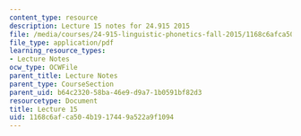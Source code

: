 ```yaml
---
content_type: resource
description: Lecture 15 notes for 24.915 2015
file: /media/courses/24-915-linguistic-phonetics-fall-2015/1168c6afca504b1917449a522a9f1094_MIT24_915F15_lec15.pdf
file_type: application/pdf
learning_resource_types:
- Lecture Notes
ocw_type: OCWFile
parent_title: Lecture Notes
parent_type: CourseSection
parent_uid: b64c2320-58ba-46e9-d9a7-1b0591bf82d3
resourcetype: Document
title: Lecture 15
uid: 1168c6af-ca50-4b19-1744-9a522a9f1094
---
```

